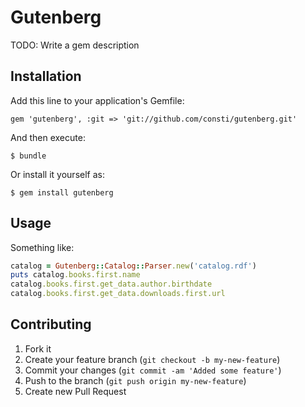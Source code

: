 # Gutenberg

TODO: Write a gem description

## Installation

Add this line to your application's Gemfile:

    gem 'gutenberg', :git => 'git://github.com/consti/gutenberg.git'

And then execute:

    $ bundle

Or install it yourself as:

    $ gem install gutenberg

## Usage

Something like:

```ruby
catalog = Gutenberg::Catalog::Parser.new('catalog.rdf')
puts catalog.books.first.name
catalog.books.first.get_data.author.birthdate
catalog.books.first.get_data.downloads.first.url
```

## Contributing

1. Fork it
2. Create your feature branch (`git checkout -b my-new-feature`)
3. Commit your changes (`git commit -am 'Added some feature'`)
4. Push to the branch (`git push origin my-new-feature`)
5. Create new Pull Request
